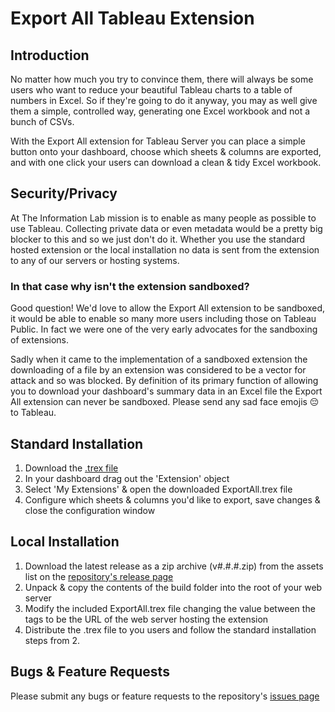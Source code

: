 # Export All Tableau Extension

## Introduction
No matter how much you try to convince them, there will always be some users who want to reduce your beautiful Tableau charts to a table of numbers in Excel. So if they're going to do it anyway, you may as well give them a simple, controlled way, generating one Excel workbook and not a bunch of CSVs.

With the Export All extension for Tableau Server you can place a simple button onto your dashboard, choose which sheets & columns are exported, and with one click your users can download a clean & tidy Excel workbook.

## Security/Privacy
At The Information Lab mission is to enable as many people as possible to use Tableau. Collecting private data or even metadata would be a pretty big blocker to this and so we just don't do it. Whether you use the standard hosted extension or the local installation no data is sent from the extension to any of our servers or hosting systems.

### In that case why isn't the extension sandboxed?
Good question! We'd love to allow the Export All extension to be sandboxed, it would be able to enable so many more users including those on Tableau Public. In fact we were one of the very early advocates for the sandboxing of extensions. 

Sadly when it came to the implementation of a sandboxed extension the downloading of a file by an extension was considered to be a vector for attack and so was blocked. By definition of its primary function of allowing you to download your dashboard's summary data in an Excel file the Export All extension can never be sandboxed. Please send any sad face emojis 😔 to Tableau.

## Standard Installation
1. Download the [.trex file](https://siva-codefirst.github.io/tableau-extension-export)
2. In your dashboard drag out the 'Extension' object
3. Select 'My Extensions' & open the downloaded ExportAll.trex file
4. Configure which sheets & columns you'd like to export, save changes & close the configuration window

## Local Installation
1. Download the latest release as a zip archive (v#.#.#.zip) from the assets list on the [repository's release page](https://github.com/TheInformationLab/Tableau-Extension-ExportAll/releases)
2. Unpack & copy the contents of the build folder into the root of your web server
3. Modify the included ExportAll.trex file changing the value between the <url></url> tags to be the URL of the web server hosting the extension
4. Distribute the .trex file to you users and follow the standard installation steps from 2.

## Bugs & Feature Requests
Please submit any bugs or feature requests to the repository's [issues page](https://github.com/TheInformationLab/Tableau-Extension-ExportAll/issues)
